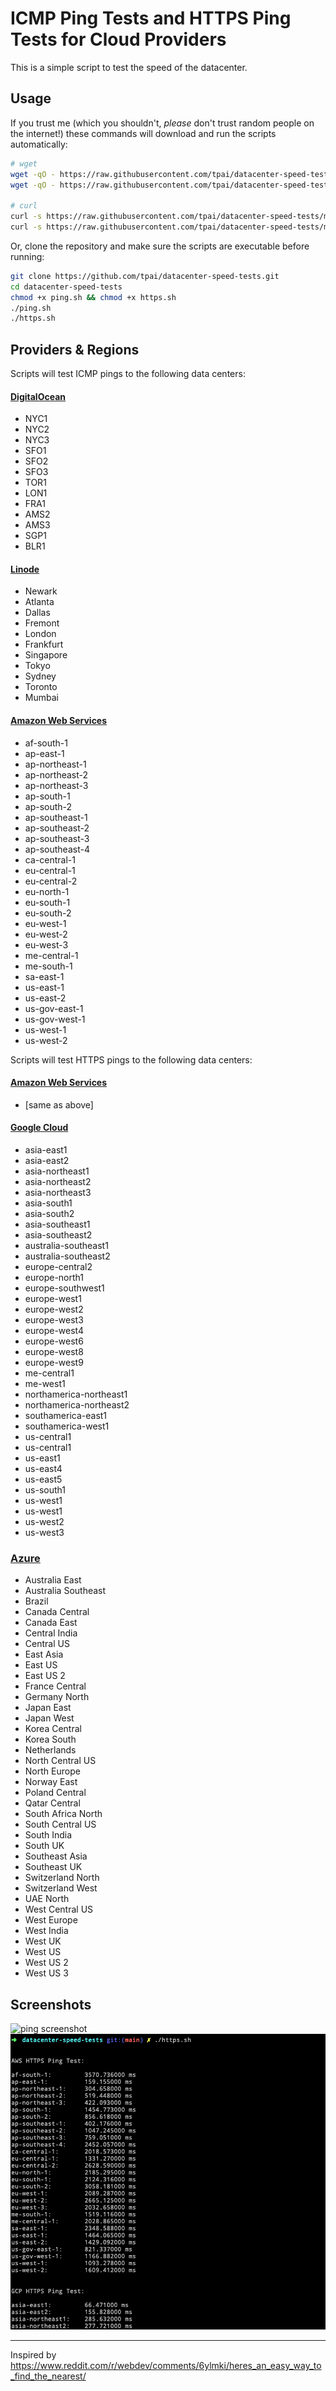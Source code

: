 # ICMP Ping Tests and HTTPS Ping Tests for Cloud Providers

This is a simple script to test the speed of the datacenter.

## Usage

If you trust me (which you shouldn't, _please_ don't trust random people on the internet!) these commands will download and run the scripts automatically:

```bash
# wget
wget -qO - https://raw.githubusercontent.com/tpai/datacenter-speed-tests/master/ping.sh | bash
wget -qO - https://raw.githubusercontent.com/tpai/datacenter-speed-tests/master/https.sh | bash

# curl
curl -s https://raw.githubusercontent.com/tpai/datacenter-speed-tests/master/ping.sh | bash
curl -s https://raw.githubusercontent.com/tpai/datacenter-speed-tests/master/https.sh | bash
```

Or, clone the repository and make sure the scripts are executable before running:

```bash
git clone https://github.com/tpai/datacenter-speed-tests.git
cd datacenter-speed-tests
chmod +x ping.sh && chmod +x https.sh
./ping.sh
./https.sh
```


## Providers & Regions

Scripts will test ICMP pings to the following data centers:

#### [DigitalOcean](https://www.digitalocean.com/docs/platform/availability-matrix/#datacenter-regions)

- NYC1
- NYC2
- NYC3
- SFO1
- SFO2
- SFO3
- TOR1
- LON1
- FRA1
- AMS2
- AMS3
- SGP1
- BLR1

#### [Linode](https://www.linode.com/global-infrastructure/)

- Newark
- Atlanta
- Dallas
- Fremont
- London
- Frankfurt
- Singapore
- Tokyo
- Sydney
- Toronto
- Mumbai

#### [Amazon Web Services](https://docs.aws.amazon.com/AmazonRDS/latest/UserGuide/Concepts.RegionsAndAvailabilityZones.html)

- af-south-1
- ap-east-1
- ap-northeast-1
- ap-northeast-2
- ap-northeast-3
- ap-south-1
- ap-south-2
- ap-southeast-1
- ap-southeast-2
- ap-southeast-3
- ap-southeast-4
- ca-central-1
- eu-central-1
- eu-central-2
- eu-north-1
- eu-south-1
- eu-south-2
- eu-west-1
- eu-west-2
- eu-west-3
- me-central-1
- me-south-1
- sa-east-1
- us-east-1
- us-east-2
- us-gov-east-1
- us-gov-west-1
- us-west-1
- us-west-2

Scripts will test HTTPS pings to the following data centers:

#### [Amazon Web Services](https://docs.aws.amazon.com/AmazonRDS/latest/UserGuide/Concepts.RegionsAndAvailabilityZones.html)

- [same as above]

#### [Google Cloud](https://cloud.google.com/compute/docs/regions-zones/)

- asia-east1
- asia-east2
- asia-northeast1
- asia-northeast2
- asia-northeast3
- asia-south1
- asia-south2
- asia-southeast1
- asia-southeast2
- australia-southeast1
- australia-southeast2
- europe-central2
- europe-north1
- europe-southwest1
- europe-west1
- europe-west2
- europe-west3
- europe-west4
- europe-west6
- europe-west8
- europe-west9
- me-central1
- me-west1
- northamerica-northeast1
- northamerica-northeast2
- southamerica-east1
- southamerica-west1
- us-central1
- us-central1
- us-east1
- us-east4
- us-east5
- us-south1
- us-west1
- us-west1
- us-west2
- us-west3

### [Azure](https://azure.microsoft.com/en-us/explore/global-infrastructure/geographies/#geographies)

- Australia East
- Australia Southeast
- Brazil
- Canada Central
- Canada East
- Central India
- Central US
- East Asia
- East US
- East US 2
- France Central
- Germany North
- Japan East
- Japan West
- Korea Central
- Korea South
- Netherlands
- North Central US
- North Europe
- Norway East
- Poland Central
- Qatar Central
- South Africa North
- South Central US
- South India
- South UK
- Southeast Asia
- Southeast UK
- Switzerland North
- Switzerland West
- UAE North
- West Central US
- West Europe
- West India
- West UK
- West US
- West US 2
- West US 3

## Screenshots

![ping screenshot](screenshot-ping.png)
![https screenshot](screenshot-https.png)

---

Inspired by https://www.reddit.com/r/webdev/comments/6ylmki/heres_an_easy_way_to_find_the_nearest/
